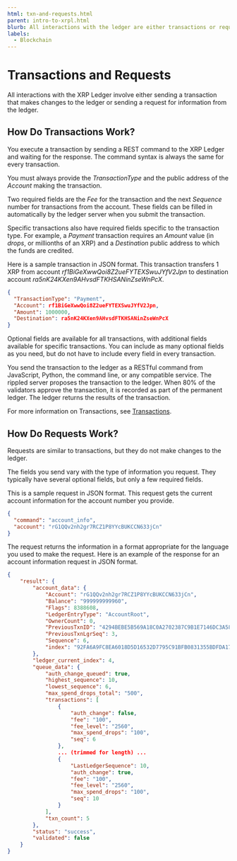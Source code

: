 ```yaml
---
html: txn-and-requests.html
parent: intro-to-xrpl.html
blurb: All interactions with the ledger are either transactions or requests.
labels:
  - Blockchain
---
```


# Transactions and Requests

All interactions with the XRP Ledger involve either sending a transaction that makes changes to the ledger or sending a request for information from the ledger.

## How Do Transactions Work?

You execute a transaction by sending a REST command to the XRP Ledger and waiting for the response. The command syntax is always the same for every transaction.

You must always provide the _TransactionType_ and the public address of the _Account_ making the transaction.

Two required fields are the _Fee_ for the transaction and the next _Sequence_ number for transactions from the account. These fields can be filled in automatically by the ledger server when you submit the transaction.

Specific transactions also have required fields specific to the transaction type. For example, a _Payment_ transaction requires an _Amount_ value (in _drops_, or millionths of an XRP) and a _Destination_ public address to which the funds are credited.

Here is a sample transaction in JSON format. This transaction transfers 1 XRP from account _rf1BiGeXwwQoi8Z2ueFYTEXSwuJYfV2Jpn_ to destination account _ra5nK24KXen9AHvsdFTKHSANinZseWnPcX_.

```json
{
  "TransactionType": "Payment",
  "Account": rf1BiGeXwwQoi8Z2ueFYTEXSwuJYfV2Jpn,
  "Amount": 1000000,
  "Destination": ra5nK24KXen9AHvsdFTKHSANinZseWnPcX
}
```

Optional fields are available for all transactions, with additional fields available for specific transactions. You can include as many optional fields as you need, but do not have to include every field in every transaction.

You send the transaction to the ledger as a RESTful command from JavaScript, Python, the command line, or any compatible service. The rippled server proposes the transaction to the ledger. When 80% of the validators approve the transaction, it is recorded as part of the permanent ledger. The ledger returns the results of the transaction.

For more information on Transactions, see [Transactions](../understanding-xrpl/transactions/transactions.md).

## How Do Requests Work?

Requests are similar to transactions, but they do not make changes to the ledger.

The fields you send vary with the type of information you request. They typically have several optional fields, but only a few required fields.

This is a sample request in JSON format. This request gets the current account information for the account number you provide.

```json
{
  "command": "account_info",
  "account": "rG1QQv2nh2gr7RCZ1P8YYcBUKCCN633jCn"
}
```

The request returns the information in a format appropriate for the language you used to make the request. Here is an example of the response for an account information request in JSON format.

```json
{
    "result": {
        "account_data": {
            "Account": "rG1QQv2nh2gr7RCZ1P8YYcBUKCCN633jCn",
            "Balance": "999999999960",
            "Flags": 8388608,
            "LedgerEntryType": "AccountRoot",
            "OwnerCount": 0,
            "PreviousTxnID": "4294BEBE5B569A18C0A2702387C9B1E7146DC3A5850C1E87204951C6FDAA4C42",
            "PreviousTxnLgrSeq": 3,
            "Sequence": 6,
            "index": "92FA6A9FC8EA6018D5D16532D7795C91BFB0831355BDFDA177E86C8BF997985F"
        },
        "ledger_current_index": 4,
        "queue_data": {
            "auth_change_queued": true,
            "highest_sequence": 10,
            "lowest_sequence": 6,
            "max_spend_drops_total": "500",
            "transactions": [
                {
                    "auth_change": false,
                    "fee": "100",
                    "fee_level": "2560",
                    "max_spend_drops": "100",
                    "seq": 6
                },
                ... (trimmed for length) ...
                {
                    "LastLedgerSequence": 10,
                    "auth_change": true,
                    "fee": "100",
                    "fee_level": "2560",
                    "max_spend_drops": "100",
                    "seq": 10
                }
            ],
            "txn_count": 5
        },
        "status": "success",
        "validated": false
    }
}
```
